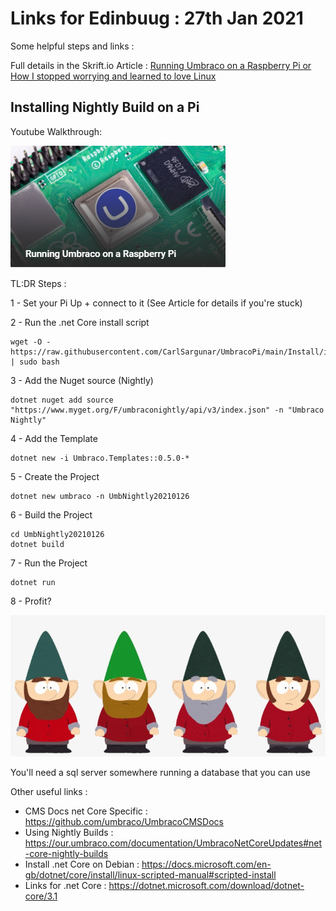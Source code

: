 # Links for Edinbuug : 27th Jan 2021

Some helpful steps and links : 

Full details in the Skrift.io Article : 
[Running Umbraco on a Raspberry Pi or How I stopped worrying and learned to love Linux](https://skrift.io/issues/running-umbraco-on-a-raspberry-pi-or-how-i-stopped-worrying-and-learned-to-love-linux/)

## Installing Nightly Build on a Pi

Youtube Walkthrough:

[![Full walkthrough](media/youtubethumb.png)](https://www.youtube.com/watch?v=ZJfqj5IFKHU)


TL:DR Steps : 

1 - Set your Pi Up + connect to it (See Article for details if you're stuck)

2 - Run the .net Core install script

    wget -O - https://raw.githubusercontent.com/CarlSargunar/UmbracoPi/main/Install/installCore.sh | sudo bash

3 - Add the Nuget source (Nightly)

    dotnet nuget add source "https://www.myget.org/F/umbraconightly/api/v3/index.json" -n "Umbraco Nightly"

4 - Add the Template

    dotnet new -i Umbraco.Templates::0.5.0-*

5 - Create the Project

    dotnet new umbraco -n UmbNightly20210126

6 - Build the Project

    cd UmbNightly20210126
    dotnet build
    
7 - Run the Project

    dotnet run

8 - Profit?

![Gnomes](media/gnomes.png)

You'll need a sql server somewhere running a database that you can use

Other useful links :

 - CMS Docs net Core Specific : https://github.com/umbraco/UmbracoCMSDocs
 - Using Nightly Builds : https://our.umbraco.com/documentation/UmbracoNetCoreUpdates#net-core-nightly-builds
 - Install .net Core on Debian : https://docs.microsoft.com/en-gb/dotnet/core/install/linux-scripted-manual#scripted-install
 - Links for .net Core : https://dotnet.microsoft.com/download/dotnet-core/3.1


